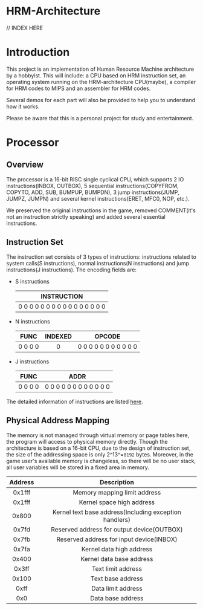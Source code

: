 # HRM-Architecture

// INDEX HERE

# Introduction

This project is an implementation of Human Resource Machine architecture by a hobbyist. This will include: a CPU based on HRM instruction set, an operating system running on the HRM-architecture CPU(maybe), a compiler for HRM codes to MIPS and an assembler for HRM codes.

Several demos for each part will also be provided to help you to understand how it works.

Please be aware that this is a personal project for study and entertainment.

# Processor

## Overview

The processor is a 16-bit RISC single cyclical CPU, which supports 2 IO instructions(INBOX, OUTBOX), 5 sequential instructions(COPYFROM, COPYTO, ADD, SUB, BUMPUP, BUMPDN), 3 jump instructions(JUMP, JUMPZ, JUMPN) and several kernel instructions(ERET, MFC0, NOP, etc.).

We preserved the original instructions in the game, removed COMMENT(it's not an instruction strictly speaking) and added several essential instructions.

## Instruction Set

The instruction set consists of 3 types of instructions: instructions related to system calls(S instructions), normal instructions(N instructions) and jump instructions(J instructions). The encoding fields are:

* S instructions

  |           INSTRUCTION           |
  | :-----------------------------: |
  | 0 0 0 0 0 0 0 0 0 0 0 0 0 0 0 0 |

* N instructions

  |  FUNC   | INDEXED |        OPCODE         |
  | :-----: | :-----: | :-------------------: |
  | 0 0 0 0 |    0    | 0 0 0 0 0 0 0 0 0 0 0 |

* J instructions

  |  FUNC   |          ADDR           |
  | :-----: | :---------------------: |
  | 0 0 0 0 | 0 0 0 0 0 0 0 0 0 0 0 0 |

The detailed information of instructions are listed [here](Documentation/instruction-set.md).

## Physical Address Mapping

The memory is not managed through virtual memory or page tables here, the program will access to physical memory directly. Though the architecture is based on a 16-bit CPU, due to the design of instruction set, the size of the addressing space is only 2^13^=`8192` bytes. Moreover, in the game user's available memory is changeless, so there will be no user stack, all user variables will be stored in a fixed area in memory.

| Address |                      Description                       |
| :-----: | :----------------------------------------------------: |
| 0x1fff  |              Memory mapping limit address              |
| 0x1fff  |               Kernel space high address                |
|  0x800  | Kernel text base address(Including exception handlers) |
|  0x7fd  |       Reserved address for output device(OUTBOX)       |
|  0x7fb  |        Reserved address for input device(INBOX)        |
|  0x7fa  |                Kernel data high address                |
|  0x400  |                Kernel data base address                |
|  0x3ff  |                   Text limit address                   |
|  0x100  |                   Text base address                    |
|  0xff   |                   Data limit address                   |
|   0x0   |                   Data base address                    |


